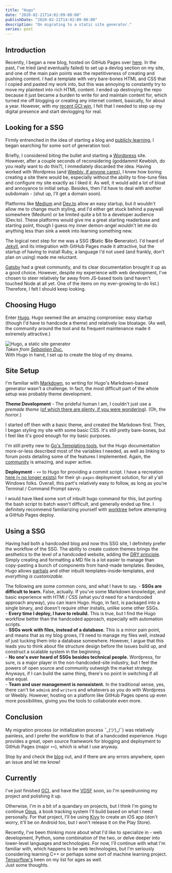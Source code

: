 ```yaml
---
title: "Hugo"
date: "2020-02-21T14:02:09-08:00"
publishDate: "2020-02-21T14:02:09-08:00"
description: "On migrating to a static site generator."
series: post
---
```


## Introduction
Recently, I began a new blog, hosted on GitHub Pages over [here](http://kewbish.github.io/blog). In the past, I've tried (and eventually failed) to set up a devlog section on my site, and one of the main pain points was the repetitiveness of creating and pushing content. I had a template with very bare-bones HTML and CSS that I copied and pasted my work into, but this was annoying to constantly try to move my plaintext into rich HTML content. I ended up destroying the repo because it just became a burden to write for and maintain content for, which turned me off blogging or creating any internet content, basically, for about a year. However, with my [recent GCI win](https://kewbish.github.io/blog/posts/200214/), I felt that I needed to step up my digital presence and start devlogging for real.    

## Looking for a SSG
Firmly entrenched in the idea of starting a blog and [publicly learning](https://www.swyx.io/writing/learn-in-public/), I began searching for some sort of generation tool.  

Briefly, I considered biting the bullet and starting a [Wordpress](https://wordpress.com) site. However, after a couple seconds of reconsidering (goddammit Kewbish, do you really want to do this?), I immediately discarded the idea. Having worked with Wordpress (and [Weebly, if anyone cares](https://lienotly.weebly.com)), I knew how boring creating a site there would be, especially without the ability to fine-tune files and configure my site exactly as I liked it. As well, it would add a lot of bloat and annoyance to initial setup. Besides, then I'd have to deal with another subdomain - (shut up, I'll get a domain soon).  

Platforms like [Medium](https://medium.com) and [Dev.to](https://dev.to) allow an easy startup, but it wouldn't allow me to change much styling, and I'd either get stuck behind a paywall somewhere (Medium) or be limited quite a bit to a developer audience (Dev.to). These platforms would give me a great starting readerbase and starting point, though I guess my inner demon-angel wouldn't let me do anything less than sink a week into learning something new.

The logical next step for me was a SSG (**S**tatic **S**ite **G**enerator). I'd heard of [Jekyll](https://jekyllrb.com/), and its integration with GitHub Pages made it attractive, but the startup of having to install Ruby, a language I'd not used (and frankly, don't plan on using) made me reluctant.

[Gatsby](https://gatsbyjs.org) had a great community, and its clear documentation brought it up as a good choice. However, despite my experience with web development, I've chosen to steer relatively far away from JS-based tools (and haven't touched Node at all yet. One of the items on my ever-growing to-do list.) Therefore, I felt I should keep looking.  

## Choosing Hugo
Enter [Hugo](https://gohugo.io). Hugo seemed like an amazing compromise: easy startup (though I'd have to handcode a theme) and relatively low bloatage. (As well, the community around the tool and its frequent maintenance made it extremely attractive.)

![Hugo, a static site generator](https://duc-sebastien.com/img/blog/2019-04/personal-website/intro.png)  
*Taken from [Sebastien Duc.](https://duc-sebastien.com/img/blog/2019-04/personal-website/)*  
With Hugo in hand, I set up to create the blog of my dreams.

## Site Setup
I'm familiar with [Markdown](https://daringfireball.net/projects/markdown/syntax), so writing for Hugo's Markdown-based generator wasn't a challenge. In fact, the most difficult part of the whole setup was probably theme development.  

**Theme Development** - The prideful human I am, I couldn't just use a *premade theme* ([of which there are plenty, if you were wondering](https://themes.gohugo.io/)). (Oh, the *horror*.)  

I started off then with a basic theme, and created the Markdown first. Then, I began styling my site with some basic CSS. It's still pretty bare-bones, but I feel like it's good enough for my basic purposes.  

I'm still pretty new to [Go's Templating tools](https://golang.org/pkg/text/template/), but the Hugo documentation more-or-less described most of the variables I needed, as well as linking to forum posts detailing some of the features I implemented. Again, the [community](https://discourse.gohugo.io) is amazing, and super active.  

**Deployment** - `++` to Hugo for providing a commit script. I have a recreation [here (💀 no longer exists)](https://github.com/kewbish/blog/blob/master/deploy-blog.cmd) for their `gh-pages` deployment solution, for all y'all Windows folks. Overall, this part's relatively easy to follow, as long as you're Terminal / Command Prompt savvy.  

I would have liked some sort of inbuilt hugo command for this, but porting the bash script to batch wasn't difficult, and generally ended up fine. I definitely recommend familiarizing yourself with [worktree](https://git-scm.com/docs/git-worktree) before attempting a GitHub Pages deploy.  

## Using a SSG
Having had both a handcoded blog and now this SSG site, I definitely prefer the workflow of the SSG. The ability to create custom themes brings the aesthetics to the level of a handcoded website, adding the [DRY principle](https://en.wikipedia.org/wiki/Don%27t_repeat_yourself). Simply creating and formatting a MD file is a lot easier to manage than copy-pasting a bunch of components from hand-made templates. Besides, Hugo allows [partials](https://gohugo.io/templates/partials/) and other inbuilt templates-inside-templates, and *everything is customizable*.  

The following are some common cons, and what I have to say.
	- **SSGs are difficult to learn.** False, actually. If you've some Markdown knowledge, and basic experience with HTMl / CSS (what you'd need for a handcoded approach anyway), you can learn Hugo. Hugo, in fact, is packaged into a single binary, and doesn't require other installs, unlike some other SSGs.  
	- **Every time I deploy, I have to rebuild.** This is true, but I find the Hugo workflow better than the handcoded approach, especially with automation scripts.  
	- **SSGs work with files, instead of a database.** This is a minor pain point, and means that as my blog grows, I'll need to manage my files well, instead of just tucking them into a database somewhere. However, I argue that this leads you to think about file structure design before the issues build up, and construct a scalable system in the beginning.   
	- **No one's ever heard of SSGs besides technical people.** Wordpress, for sure, is a major player in the non-handcoded-site industry, but I feel the powers of open source and community outweigh the market strategy. Anyways, if I can build the same thing, there's no point in switching if all else equal.  
	- **Team and user management is nonexistent.** In the traditional sense, yes, there can't be `admin`s and `writer`s and whatevers as you do with Wordpress or Weebly. However, hosting on a platform like GitHub Pages opens up even more possibilities, giving you the tools to collaborate even more.   

## Conclusion
My migration process (or initialization process ¯\_(ツ)_/¯) was relatively painless, and I prefer the workflow to that of a handcoded experience. Hugo provides a great, open source framework for blogging and deployment to GitHub Pages (major `++`), which is what I use anyway.  

Stop by and check the [blog](https://kewbish.github.io/blog) out, and if there are any errors anywhere, open an issue and let me know!

## Currently
I've just finished [GCI](https://g.co/gci), and have the [VDSF](https://vdsf.sfiab.com) soon, so I'm speedrunning my project and polishing it up.  

Otherwise, I'm in a bit of a quandary on projects, but I think I'm going to continue [Opus](https://github.com/kewbish/opus), a book tracking system I'll build based on what I need personally. For that project, I'll be using [Kivy](https://kivy.org) to create an iOS app (don't worry, it'll be on Android too, but I won't release it on the Play Store).  

Recently, I've been thinking more about what I'd like to specialize in - web development, Python, some combination of the two, or delve deeper into lower-level languages and technologies. For now, I'll continue with what I'm familiar with, which happens to be web technologies, but I'm seriously considering learning C++ or perhaps some sort of machine learning project. [Tensorflow's](https://tensorflow.org) been on my list for ages as well.  
Just some thoughts.
